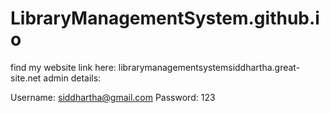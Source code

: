# LibraryManagementSystem.github.io
find my website link here:  librarymanagementsystemsiddhartha.great-site.net
 admin details: 

 Username: siddhartha@gmail.com
 Password: 123
